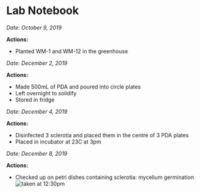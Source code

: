 # Lab Notebook

_Date: October 9, 2019_

**Actions:**
* Planted WM-1 and WM-12 in the greenhouse 
     
_Date: December 2, 2019_

**Actions:**
* Made 500mL of PDA and poured into circle plates 
* Left overnight to solidify 
* Stored in fridge 
    
_Date: December 4, 2019_ 

**Actions:**
* Disinfected 3 sclerotia and placed them in the centre of 3 PDA plates
* Placed in incubator at 23C at 3pm

_Date: December 8, 2019_

**Actions:**
* Checked up on petri dishes containing sclerotia: mycelium germination 
![taken at 12:30pm](/peas-andlove/blob/master/IMG_1530%20(2).jpg)
